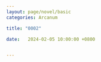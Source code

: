 ```yaml
---
layout: page/novel/basic
categories: Arcanum

title: "0002"

date:   2024-02-05 10:00:00 +0800


---
```



